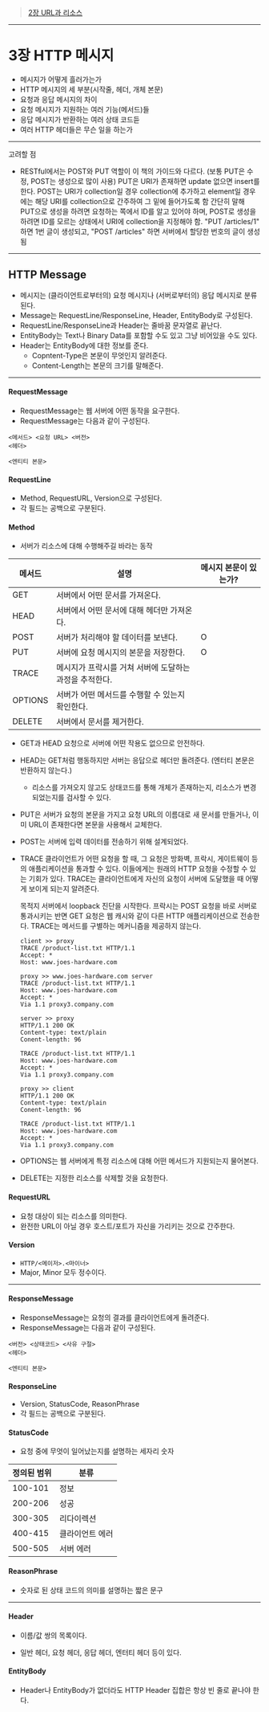 
> [2장 URL과 리소스](../url/README.md)

---

# 3장 HTTP 메시지

- 메시지가 어떻게 흘러가는가
- HTTP 메시지의 세 부분(시작줄, 헤더, 개체 본문)
- 요청과 응답 메시지의 차이
- 요청 메시지가 지원하는 여러 기능(메서드)들
- 응답 메시지가 반환하는 여러 상태 코드듣
- 여러 HTTP 헤더들은 무슨 일을 하는가

---
고려할 점

- RESTful에서는 POST와 PUT 역할이 이 책의 가이드와 다르다. (보통 PUT은 수정, POST는 생성으로 많이 사용)
  PUT은 URI가 존재하면 update 없으면 insert를 한다.
  POST는 URI가 collection일 경우 collection에 추가하고 element일 경우에는 해당 URI를 collection으로 간주하여 그 밑에 들어가도록 함
  간단히 말해 PUT으로 생성을 하려면 요청하는 쪽에서 ID를 알고 있어야 하며, 
  POST로 생성을 하려면 ID를 모르는 상태에서 URI에 collection을 지정해야 함.
  "PUT /articles/1" 하면 1번 글이 생성되고, "POST /articles" 하면 서버에서 할당한 번호의 글이 생성됨

---

## HTTP Message

- 메시지는 (클라이언트로부터의) 요청 메시지나 (서버로부터의) 응답 메시지로 분류된다.
- Message는 RequestLine/ResponseLine, Header, EntityBody로 구성된다. 
- RequestLine/ResponseLine과 Header는 줄바꿈 문자열로 끝난다.
- EntityBody는 Text나 Binary Data를 포함할 수도 있고 그냥 비어있을 수도 있다.
- Header는 EntityBody에 대한 정보를 준다.
    - Copntent-Type은 본문이 무엇인지 알려준다.
    - Content-Length는 본문의 크기를 말해준다.

---
#### RequestMessage
- RequestMessage는 웹 서버에 어떤 동작을 요구한다.
- RequestMessage는 다음과 같이 구성된다.
```
<메서드> <요청 URL> <버전>
<헤더>

<엔티티 본문>
```

#### RequestLine
- Method, RequestURL, Version으로 구성된다.
- 각 필드는 공백으로 구분된다.

#### Method
- 서버가 리소스에 대해 수행해주길 바라는 동작

|메서드|설명|메시지 본문이 있는가?|
|---|---|---|
|GET|서버에서 어떤 문서를 가져온다.||
|HEAD|서버에서 어떤 문서에 대해 헤더만 가져온다.||
|POST|서버가 처리해야 할 데이터를 보낸다.|O|
|PUT|서버에 요청 메시지의 본문을 저장한다.|O|
|TRACE|메시지가 프락시를 거쳐 서버에 도달하는 과정을 추적한다.||
|OPTIONS|서버가 어떤 메서드를 수행할 수 있는지 확인한다.||
|DELETE|서버에서 문서를 제거한다.||


- GET과 HEAD 요청으로 서버에 어떤 작용도 없으므로 안전하다.
- HEAD는 GET처럼 행동하지만 서버는 응답으로 헤더만 돌려준다. (엔터티 본문은 반환하지 않는다.)
    - 리소스를 가져오지 않고도 상태코드를 통해 개체가 존재하는지, 리소스가 변경되었는지를 검사할 수 있다.
- PUT은 서버가 요청의 본문을 가지고 요청 URL의 이름대로 새 문서를 만들거나, 이미 URL이 존재한다면 본문을 사용해서 교체한다.
- POST는 서버에 입력 데이터를 전송하기 위해 설계되었다.
- TRACE
  클라이언트가 어떤 요청을 할 때, 그 요청은 방화벽, 프락시, 게이트웨이 등의 애플리케이션을 통과할 수 있다. 
  이들에게는 원래의 HTTP 요청을 수정할 수 있는 기회가 있다.
  TRACE는 클라이언트에게 자신의 요청이 서버에 도달했을 때 어떻게 보이게 되는지 알려준다.
  
  목적지 서버에서 loopback 진단을 시작한다.
  프락시는 POST 요청을 바로 서버로 통과시키는 반면 GET 요청은 웹 캐시와 같이 다른 HTTP 애플리케이션으로 전송한다.
  TRACE는 메서드를 구별하는 메커니즘을 제공하지 않는다. 
  
    ```
    client >> proxy
    TRACE /product-list.txt HTTP/1.1
    Accept: *
    Host: www.joes-hardware.com
    
    proxy >> www.joes-hardware.com server
    TRACE /product-list.txt HTTP/1.1
    Host: www.joes-hardware.com
    Accept: *
    Via 1.1 proxy3.company.com
    
    server >> proxy
    HTTP/1.1 200 OK
    Content-type: text/plain
    Conent-length: 96
    
    TRACE /product-list.txt HTTP/1.1
    Host: www.joes-hardware.com
    Accept: *
    Via 1.1 proxy3.company.com
    
    proxy >> client
    HTTP/1.1 200 OK
    Content-type: text/plain
    Conent-length: 96
    
    TRACE /product-list.txt HTTP/1.1
    Host: www.joes-hardware.com
    Accept: *
    Via 1.1 proxy3.company.com
    ```
- OPTIONS는 웹 서버에게 특정 리소스에 대해 어떤 메서드가 지원되는지 물어본다.
- DELETE는 지정한 리소스를 삭제할 것을 요청한다.

#### RequestURL
- 요청 대상이 되는 리소스를 의미한다.
- 완전한 URL이 아닐 경우 호스트/포트가 자신을 가리키는 것으로 간주한다.

#### Version
- ```HTTP/<메이저>.<마이너>```
- Major, Minor 모두 정수이다.

 
---
#### ResponseMessage
- ResponseMessage는 요청의 결과를 클라이언트에게 돌려준다.
- ResponseMessage는 다음과 같이 구성된다.
```
<버전> <상태코드> <사유 구절>
<헤더>

<엔티티 본문>
```
#### ResponseLine
- Version, StatusCode, ReasonPhrase
- 각 필드는 공백으로 구분된다.

#### StatusCode

- 요청 중에 무엇이 일어났는지를 설명하는 세자리 숫자

|정의된 범위|분류|
|---|---|
|100-101|정보|
|200-206|성공|
|300-305|리다이렉션|
|400-415|클라이언트 에러|
|500-505|서버 에러|

#### ReasonPhrase
- 숫자로 된 상태 코드의 의미를 설명하는 짧은 문구

---

#### Header
- 이름/값 쌍의 목록이다.

- 일반 헤더, 요청 헤더, 응답 헤더, 엔터티 헤더 등이 있다.

#### EntityBody
- Header나 EntityBody가 없더라도 HTTP Header 집합은 항상 빈 줄로 끝나야 한다.